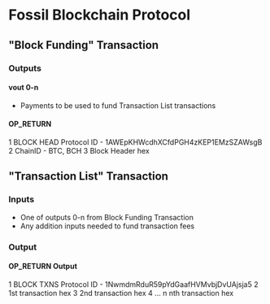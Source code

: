 # Fossil Blockchain Protocol

## "Block Funding" Transaction
### Outputs
#### vout 0-n
- Payments to be used to fund Transaction List transactions

#### OP_RETURN
1 BLOCK HEAD Protocol ID - 1AWEpKHWcdhXCfdPGH4zKEP1EMzSZAWsgB
2 ChainID - BTC, BCH
3 Block Header hex


## "Transaction List" Transaction
### Inputs
- One of outputs 0-n from Block Funding Transaction
- Any addition inputs needed to fund transaction fees

### Output
#### OP_RETURN Output
1 BLOCK TXNS Protocol ID - 1NwmdmRduR59pYdGaafHVMvbjDvUAjsja5
2 1st transaction hex
3 2nd transaction hex
4 ...
n nth transaction hex

